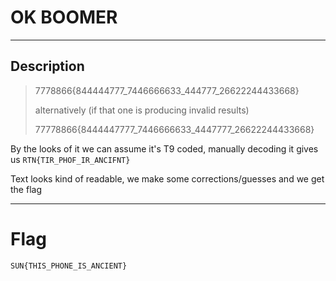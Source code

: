 # OK BOOMER
---
## Description

>7778866{844444777_7446666633_444777_26622244433668}
>
>alternatively (if that one is producing invalid results)
>
>77778866{8444447777_7446666633_4447777_26622244433668}

By the looks of it we can assume it's T9 coded, manually decoding it gives us `RTN{TIR_PHOF_IR_ANCIFNT}`

Text looks kind of readable, we make some corrections/guesses and we get the flag

---
# Flag
`SUN{THIS_PHONE_IS_ANCIENT}`
